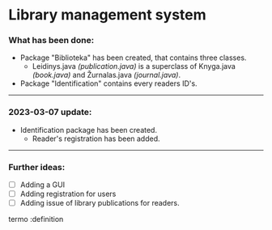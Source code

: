 # Library management system

### What has been done:
- Package "Biblioteka" has been created, that contains three classes.
  - Leidinys.java *(publication.java)* is a superclass of Knyga.java *(book.java)* and Žurnalas.java *(journal.java)*.
- Package "Identification" contains every readers ID's.
---
### 2023-03-07 update: 
- Identification package has been created.
  - Reader's registration has been added.
---
### Further ideas:
- [ ] Adding a GUI
- [ ] Adding registration for users
- [ ] Adding issue of library publications for readers.

termo
:definition
